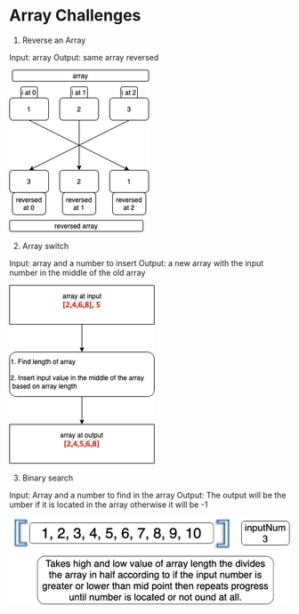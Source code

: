 ﻿# Array Challenges

1. Reverse an Array

Input: array
Output: same array reversed

![Whiteboard 01](../../assets/diagram.png)



2. Array switch

Input: array and a number to insert
Output: a new array with the input number in the middle of the old array

![Whiteboard 02](../../assets/image.png)



3. Binary search

Input: Array and a number to find in the array
Output: The output will be the umber if it is located in the array otherwise it will be -1

![Whiteboard 03](../../assets/Binary.png)
